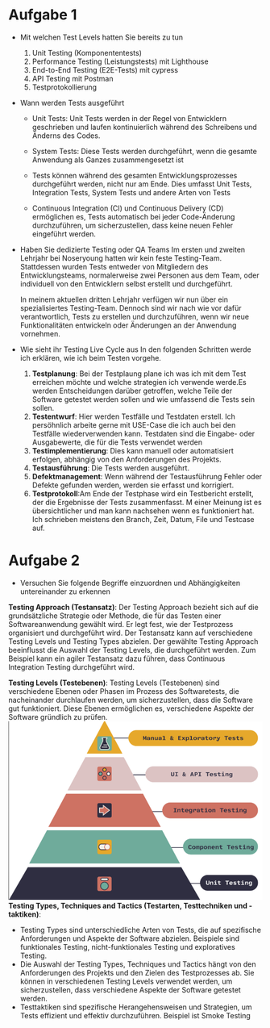 # Aufgabe 1
+ Mit welchen Test Levels hatten Sie bereits zu tun
    1. Unit Testing (Komponententests)
    2. Performance Testing (Leistungstests) mit Lighthouse 
    3. End-to-End Testing (E2E-Tests) mit cypress
    4. API Testing mit Postman 
    5. Testprotokollierung
+ Wann werden Tests ausgeführt
  + Unit Tests: Unit Tests werden in der Regel von Entwicklern geschrieben und laufen kontinuierlich während des Schreibens und Änderns des Codes.
  + System Tests: Diese Tests werden durchgeführt, wenn die gesamte Anwendung als Ganzes zusammengesetzt ist
  
  + Tests können während des gesamten Entwicklungsprozesses durchgeführt werden, nicht nur am Ende. Dies umfasst Unit Tests, Integration Tests, System Tests und andere Arten von Tests

  + Continuous Integration (CI) und Continuous Delivery (CD) ermöglichen es, Tests automatisch bei jeder Code-Änderung durchzuführen, um sicherzustellen, dass keine neuen Fehler eingeführt werden.

+ Haben Sie dedizierte Testing oder QA Teams
    Im ersten und zweiten Lehrjahr bei Noseryoung hatten wir kein feste Testing-Team. Stattdessen wurden Tests entweder von Mitgliedern des Entwicklungsteams, normalerweise zwei Personen aus dem Team, oder individuell von den Entwicklern selbst erstellt und durchgeführt.

    In meinem aktuellen dritten Lehrjahr verfügen wir nun über ein spezialisiertes Testing-Team. Dennoch sind wir nach wie vor dafür verantwortlich, Tests zu erstellen und durchzuführen, wenn wir neue Funktionalitäten entwickeln oder Änderungen an der Anwendung vornehmen.

+ Wie sieht ihr Testing Live Cycle aus
    In den folgenden Schritten werde ich erklären, wie ich beim Testen vorgehe.

    1. **Testplanung**: Bei der Testplaung plane ich was ich mit dem Test erreichen möchte und welche strategien ich verwende werde.Es werden Entscheidungen darüber getroffen, welche Teile der Software getestet werden sollen und wie umfassend die Tests sein sollen.
    2. **Testentwurf**: Hier werden Testfälle und Testdaten erstell. Ich persöhnlich arbeite gerne mit USE-Case die ich auch bei den Testfälle wiederverwenden kann. Testdaten sind die Eingabe- oder Ausgabewerte, die für die Tests verwendet werden
    3. **Testimplementierung**: Dies kann manuell oder automatisiert erfolgen, abhängig von den Anforderungen des Projekts. 
    4. **Testausführung**: Die Tests werden ausgeführt.
    5. **Defektmanagement**: Wenn während der Testausführung Fehler oder Defekte gefunden werden, werden sie erfasst und korrigiert. 
    6. **Testprotokoll**:Am Ende der Testphase wird ein Testbericht erstellt, der die Ergebnisse der Tests zusammenfasst. M einer Meinung ist es übersichtlicher und man kann nachsehen wenn es funktioniert hat. Ich schrieben meistens den Branch, Zeit, Datum, File und Testcase auf.

# Aufgabe 2
+ Versuchen Sie folgende Begriffe einzuordnen und Abhängigkeiten untereinander zu erkennen

**Testing Approach (Testansatz)**: Der Testing Approach bezieht sich auf die grundsätzliche Strategie oder Methode, die für das Testen einer Softwareanwendung gewählt wird. Er legt fest, wie der Testprozess organisiert und durchgeführt wird. Der Testansatz kann auf verschiedene Testing Levels und Testing Types abzielen.
Der gewählte Testing Approach beeinflusst die Auswahl der Testing Levels, die durchgeführt werden. Zum Beispiel kann ein agiler Testansatz dazu führen, dass Continuous Integration Testing durchgeführt wird.

**Testing Levels (Testebenen)**:
Testing Levels (Testebenen) sind verschiedene Ebenen oder Phasen im Prozess des Softwaretests, die nacheinander durchlaufen werden, um sicherzustellen, dass die Software gut funktioniert. Diese Ebenen ermöglichen es, verschiedene Aspekte der Software gründlich zu prüfen.
![Testing Pyramide](./Bilder/testingPyramide.png)
**Testing Types, Techniques and Tactics (Testarten, Testtechniken und -taktiken)**:
- Testing Types sind unterschiedliche Arten von Tests, die auf spezifische Anforderungen und Aspekte der Software abzielen. Beispiele sind funktionales Testing, nicht-funktionales Testing und exploratives Testing.
- Die Auswahl der Testing Types, Techniques und Tactics hängt von den Anforderungen des Projekts und den Zielen des Testprozesses ab. Sie können in verschiedenen Testing Levels verwendet werden, um sicherzustellen, dass verschiedene Aspekte der Software getestet werden.
- Testtaktiken sind spezifische Herangehensweisen und Strategien, um Tests effizient und effektiv durchzuführen. Beispiel ist Smoke Testing